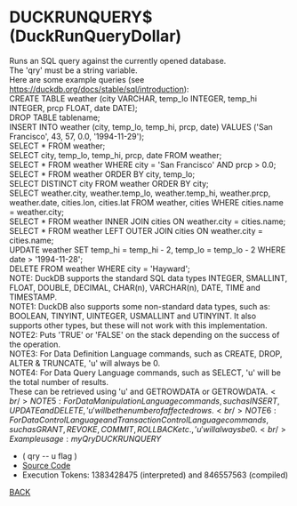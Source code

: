 # DUCKRUNQUERY$ &emsp; (DuckRunQueryDollar)
Runs an SQL query against the currently opened database.<br/>The 'qry' must be a string variable.<br/>Here are some example queries (see https://duckdb.org/docs/stable/sql/introduction):<br/>     CREATE TABLE weather (city VARCHAR, temp_lo INTEGER, temp_hi INTEGER, prcp FLOAT, date DATE);<br/>     DROP TABLE tablename;<br/>     INSERT INTO weather (city, temp_lo, temp_hi, prcp, date) VALUES ('San Francisco', 43, 57, 0.0, '1994-11-29');<br/>     SELECT * FROM weather;<br/>     SELECT city, temp_lo, temp_hi, prcp, date FROM weather;<br/>     SELECT * FROM weather WHERE city = 'San Francisco' AND prcp > 0.0;<br/>     SELECT * FROM weather ORDER BY city, temp_lo;<br/>     SELECT DISTINCT city FROM weather ORDER BY city;<br/>     SELECT weather.city, weather.temp_lo, weather.temp_hi, weather.prcp, weather.date, cities.lon, cities.lat FROM weather, cities WHERE cities.name = weather.city;<br/>     SELECT * FROM weather INNER JOIN cities ON weather.city = cities.name;<br/>     SELECT * FROM weather LEFT OUTER JOIN cities ON weather.city = cities.name;<br/>     UPDATE weather SET temp_hi = temp_hi - 2, temp_lo = temp_lo - 2 WHERE date > '1994-11-28';<br/>     DELETE FROM weather WHERE city = 'Hayward';<br/>NOTE: DuckDB supports the standard SQL data types INTEGER, SMALLINT, FLOAT, DOUBLE, DECIMAL, CHAR(n), VARCHAR(n), DATE, TIME and TIMESTAMP.<br/>NOTE1: DuckDB also supports some non-standard data types, such as: BOOLEAN, TINYINT, UINTEGER, USMALLINT and UTINYINT. It also supports other types, but these will not work with this implementation.<br/>NOTE2: Puts 'TRUE' or 'FALSE' on the stack depending on the success of the operation.<br/>NOTE3: For Data Definition Language commands, such as CREATE, DROP, ALTER & TRUNCATE, 'u' will always be 0.<br/>NOTE4: For Data Query Language commands, such as SELECT, 'u' will be the total number of results.<br/> These can be retrieved using 'u' and GETROWDATA or GETROWDATA$.<br/>NOTE5: For Data Manipulation Language commands, such as INSERT, UPDATE and DELETE, 'u' will be the number of affected rows.<br/>NOTE6: For Data Control Language and Transaction Control Language commands, such as GRANT, REVOKE, COMMIT, ROLLBACK etc., 'u' will always be 0.<br/>Example usage: myQry DUCKRUNQUERY$
* ( qry -- u flag )
* [Source Code](../words/duckdb/DuckRunQueryDollar.cs)
* Execution Tokens: 1383428475 (interpreted) and 846557563 (compiled)


[BACK](builtins.md#DuckRunQueryDollar)
